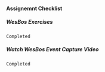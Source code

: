 #### Assignemnt Checklist

  ##### WesBos Exercises
    Completed

  ##### Watch WesBos Event Capture Video
    Completed